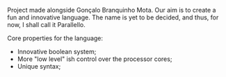 Project made alongside Gonçalo Branquinho Mota.
Our aim is to create a fun and innovative language. The name is yet to be decided, and thus, for now, I shall call it Parallello.

Core properties for the language:
- Innovative boolean system;
- More "low level" ish control over the processor cores;
- Unique syntax;  
